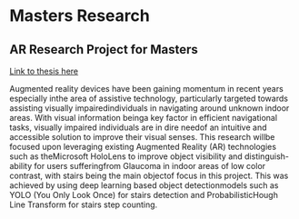 # Masters Research
## AR Research Project for Masters

<a href="Marcus_Masters_Thesis.pdf">Link to thesis here</a>

Augmented reality devices have been gaining momentum in recent years especially inthe area of assistive technology, particularly targeted towards assisting visually impairedindividuals in navigating around unknown indoor areas.  With visual information beinga key factor in efficient navigational tasks, visually impaired individuals are in dire needof an intuitive and accessible solution to improve their visual senses.  This research willbe focused upon leveraging existing Augmented Reality (AR) technologies such as theMicrosoft HoloLens to improve object visibility and distinguish-ability for users sufferingfrom Glaucoma in indoor areas of low color contrast, with stairs being the main objectof focus in this project.  This was achieved by using deep learning based object detectionmodels  such  as  YOLO  (You  Only  Look  Once)  for  stairs  detection  and  ProbabilisticHough Line Transform for stairs step counting.

